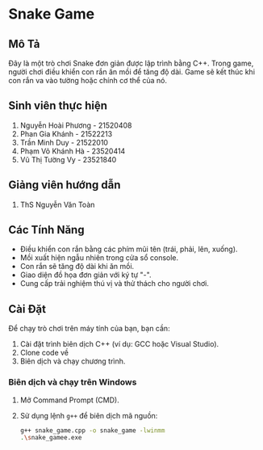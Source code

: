 # Snake Game

## Mô Tả

Đây là một trò chơi Snake đơn giản được lập trình bằng C++. Trong game, người chơi điều khiển con rắn ăn mồi để tăng độ dài. Game sẽ kết thúc khi con rắn va vào tường hoặc chính cơ thể của nó.

## Sinh viên thực hiện

1. Nguyễn Hoài Phương - 21520408
2. Phan Gia Khánh - 21522213
3. Trần Minh Duy - 21522010
4. Phạm Võ Khánh Hà - 23520414
5. Vũ Thị Tường Vy - 23521840

## Giảng viên hướng dẫn

1. ThS Nguyễn Văn Toàn

## Các Tính Năng

- Điều khiển con rắn bằng các phím mũi tên (trái, phải, lên, xuống).
- Mồi xuất hiện ngẫu nhiên trong cửa sổ console.
- Con rắn sẽ tăng độ dài khi ăn mồi.
- Giao diện đồ họa đơn giản với ký tự "-".
- Cung cấp trải nghiệm thú vị và thử thách cho người chơi.

## Cài Đặt

Để chạy trò chơi trên máy tính của bạn, bạn cần:

1. Cài đặt trình biên dịch C++ (ví dụ: GCC hoặc Visual Studio).
2. Clone code về
3. Biên dịch và chạy chương trình.

### Biên dịch và chạy trên Windows

1. Mở Command Prompt (CMD).
2. Sử dụng lệnh `g++` để biên dịch mã nguồn:

   ```bash
   g++ snake_game.cpp -o snake_game -lwinmm
   .\snake_gamee.exe
